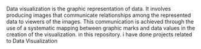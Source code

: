Data visualization is the graphic representation of data. It involves producing images that communicate relationships among the represented data to viewers of the images. This communication is achieved through the use of a systematic mapping between graphic marks and data values in the creation of the visualization.
in this repository. i have done projects related to Data Visualization
